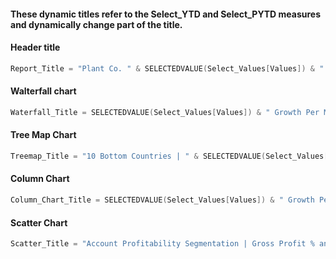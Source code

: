 #### These dynamic titles refer to the Select_YTD and Select_PYTD measures and dynamically change part of the title.

#### Header title
```c
Report_Title = "Plant Co. " & SELECTEDVALUE(Select_Values[Values]) & " Performance " & SELECTEDVALUE(Dim_Date[Year])
```

#### Walterfall chart
```c
Waterfall_Title = SELECTEDVALUE(Select_Values[Values]) & " Growth Per Month -> Country -> Product Type"
```

#### Tree Map Chart
```c
Treemap_Title = "10 Bottom Countries | " & SELECTEDVALUE(Select_Values[Values]) & " Growth"
```


#### Column Chart
```c
Column_Chart_Title = SELECTEDVALUE(Select_Values[Values]) & " Growth Per Month"
```


#### Scatter Chart
```c
Scatter_Title = "Account Profitability Segmentation | Gross Profit % and " & SELECTEDVALUE(Select_Values[Values])
```
